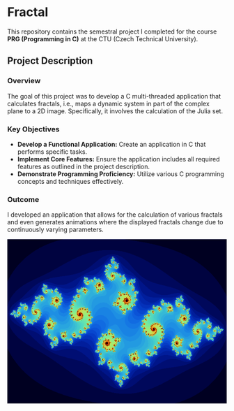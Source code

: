 # Fractal

This repository contains the semestral project I completed for the course **PRG (Programming in C)** at the CTU (Czech Technical University).

## Project Description

### Overview

The goal of this project was to develop a C multi-threaded application that calculates fractals, i.e., maps a dynamic system in part of the complex plane to a 2D image. Specifically, it involves the calculation of the Julia set.

### Key Objectives

- **Develop a Functional Application:** Create an application in C that performs specific tasks.
- **Implement Core Features:** Ensure the application includes all required features as outlined in the project description.
- **Demonstrate Programming Proficiency:** Utilize various C programming concepts and techniques effectively.

### Outcome

I developed an application that allows for the calculation of various fractals and even generates animations where the displayed fractals change due to continuously varying parameters.

![Demonstration of the application](Fractal_Animation.gif)

